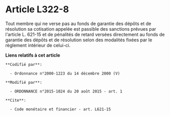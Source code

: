 # Article L322-8

Tout membre qui ne verse pas au fonds de garantie des dépôts et de résolution sa cotisation appelée est passible des
sanctions prévues par l'article L. 621-15 et de pénalités de retard versées directement au fonds de garantie des dépôts et de
résolution selon des modalités fixées par le règlement intérieur de celui-ci.

**Liens relatifs à cet article**

	**Codifié par**:

	  - Ordonnance n°2000-1223 du 14 décembre 2000 (V)

	**Modifié par**:

	  - ORDONNANCE n°2015-1024 du 20 août 2015 - art. 1

	**Cite**:

	  - Code monétaire et financier - art. L621-15
